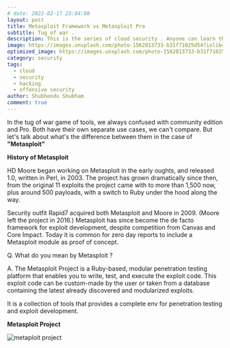 ```yaml
---
# date: 2022-02-17 23:04:08
layout: post
title: Metasploit Framework vs Metasploit Pro
subtitle: Tug of war .
description: This is the series of cloud security . Anyone can learn this series, start exploring and learn cloud security.
image: https://images.unsplash.com/photo-1562813733-b31f71025d54?ixlib=rb-1.2.1&ixid=MnwxMjA3fDB8MHxwaG90by1wYWdlfHx8fGVufDB8fHx8&auto=format&fit=crop&w=869&q=80
optimized_image: https://images.unsplash.com/photo-1562813733-b31f71025d54?ixlib=rb-1.2.1&ixid=MnwxMjA3fDB8MHxwaG90by1wYWdlfHx8fGVufDB8fHx8&auto=format&fit=crop&w=869&q=80
category: security
tags:
  - cloud
  - security
  - hacking
  - offensive security
author: Shubhendu Shubham
comment: true
---
```


In the tug of war game of tools, we always confused with community edition and Pro. Both have their own separate use cases, we can't compare. But let's talk about what's the difference between them in the case of <strong> "Metasploit" </strong>

**History of Metasploit**

HD Moore began working on Metasploit in the early oughts, and released 1.0, written in Perl, in 2003. The project has grown dramatically since then, from the original 11 exploits the project came with to more than 1,500 now, plus around 500 payloads, with a switch to Ruby under the hood along the way.

Security outfit Rapid7 acquired both Metasploit and Moore in 2009. (Moore left the project in 2016.) Metasploit has since become the de facto framework for exploit development, despite competition from Canvas and Core Impact. Today it is common for zero day reports to include a Metasploit module as proof of concept.

Q. What do you mean by Metasploit ?

A. The Metasploit Project is a Ruby-based, modular penetration testing platform that enables you to write, test, and execute the exploit code. This exploit code can be custom-made by the user or taken from a database containing the latest already discovered and modularized exploits.

It is a collection of tools that provides a complete env for penetration testing and exploit development.

**Metasploit Project**

![metaploit project](https://academy.hackthebox.com/storage/modules/39/S02_SS01.png "source :- HTB")

